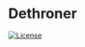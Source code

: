# Dethroner

[![License](https://img.shields.io/badge/license-MIT%20License-brightgreen.svg)](https://opensource.org/licenses/MIT)

